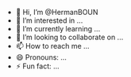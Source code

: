 - 👋 Hi, I’m @HermanBOUN
- 👀 I’m interested in ...
- 🌱 I’m currently learning ...
- 💞️ I’m looking to collaborate on ...
- 📫 How to reach me ...
- 😄 Pronouns: ...
- ⚡ Fun fact: ...

<!---
HermanBOUN/HermanBOUN is a ✨ special ✨ repository because its `README.md` (this file) appears on your GitHub profile.
You can click the Preview link to take a look at your changes.
--->
